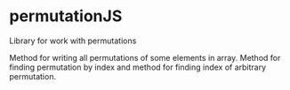 # permutationJS
Library for work with permutations

Method for writing all permutations of some elements in array.
Method for finding permutation by index and method for finding index of arbitrary permutation.
